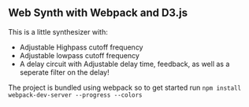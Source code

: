 ## Web Synth with Webpack and D3.js

This is a little synthesizer with:
- Adjustable Highpass cutoff frequency
- Adjustable lowpass cutoff frequency
- A delay circuit with Adjustable delay time, feedback, as well as a seperate filter on the delay!

The project is bundled using webpack so to get started run
`npm install`
`webpack-dev-server --progress --colors`
